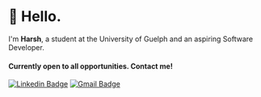 # :wave: Hello.

I'm **Harsh**, a student at the University of Guelph and an aspiring Software Developer. 

#### Currently open to all opportunities. Contact me!
[![Linkedin Badge](https://img.shields.io/badge/-htopiwala-blue?style=flat-square&logo=Linkedin&logoColor=white&link=https://www.linkedin.com/in/htopiwala/)](https://www.linkedin.com/in/htopiwala/)
[![Gmail Badge](https://img.shields.io/badge/-htopiw@gmail.com-c14438?style=flat-square&logo=Gmail&logoColor=white&link=mailto:htopiw@gmail.com)](mailto:htopiw@gmail.com)



